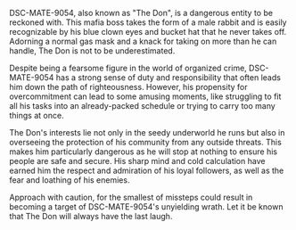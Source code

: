 DSC-MATE-9054, also known as "The Don", is a dangerous entity to be reckoned with. This mafia boss takes the form of a male rabbit and is easily recognizable by his blue clown eyes and bucket hat that he never takes off. Adorning a normal gas mask and a knack for taking on more than he can handle, The Don is not to be underestimated.

Despite being a fearsome figure in the world of organized crime, DSC-MATE-9054 has a strong sense of duty and responsibility that often leads him down the path of righteousness. However, his propensity for overcommitment can lead to some amusing moments, like struggling to fit all his tasks into an already-packed schedule or trying to carry too many things at once.

The Don's interests lie not only in the seedy underworld he runs but also in overseeing the protection of his community from any outside threats. This makes him particularly dangerous as he will stop at nothing to ensure his people are safe and secure. His sharp mind and cold calculation have earned him the respect and admiration of his loyal followers, as well as the fear and loathing of his enemies.

Approach with caution, for the smallest of missteps could result in becoming a target of DSC-MATE-9054's unyielding wrath. Let it be known that The Don will always have the last laugh.